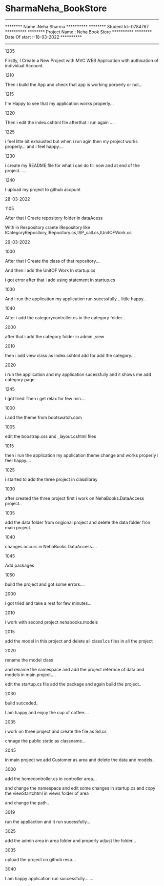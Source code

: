 # SharmaNeha_BookStore
**************************************************************
********            Name :Neha Sharma                **********
********            Student Id:-0784767               **********
********            Project Name : Neha Book Store    **********
********            Date Of start :-18-03-2022         **********
******************************************************************

1205

Firstly, I Create a New Project with MVC WEB Application with authication of individual Account.

1210

Then i build the App and check that app is working porperly or not...

1215

I'm Happy to see that my application works properly...

1220

Then i edit the index.cshtml file afterthat i run again ....

1225

i feel litte bit exhausted but when i run agin then my project works properly... and i feel happy....

1230

i create my README file for what i can do till now and at end of the project......

1240

I upload my project to github accpunt

28-03-2022

1105

After that i Craete repository folder in dataAcess

With in Respository craete IRepository like ICategoryRepository,IRepository.cs,ISP_call.cs,IUnitOFWork.cs

29-03-2022

1000

After that i Create the class of that repository....

And then i add the UnitOF Work In startup.cs

i got error after that i add using statement in startup.cs 

1030

And i run the application my application run sucessfully... little happy..

1040

After i add the categorycontroller.cs in the category folder...

2000

after that i add the category folder in admin ,view

2010

then i add view class as Index.cshtml add for add the category...


2020 

i run the application and my application sucessfully and it shows me add category page



1245

I got tried Then i get relax for few min....

1000

i add the theme from bootswatch.com 

1005

edit the boostrap.css and _layout.cshtml files

1015

then i run the application my application theme change and works properly i feel happy....

1025

i started to add the three project in classlibray

1030

after created the three project first i work on NehaBooks.DataAccess project..

1035

add the data folder from origional project and delete the data folder fron main project.

1040

changes occurs in NehaBooks.DataAccess....

1045

Add packages

1050

build the project and got some errors....

2000

i got tried and take a rest for few minutes...

2010 

i work with second project nehabooks.models

2015

add the model in this project and delete all class1.cs files in all the project

2020

rename the model class

and rename the namespace and add the project refernce of data and models in main project....

edit the startup.cs file add the package and again build the project..

2030

build succeded..

I am happy and enjoy the cup of coffee....

2035

i work on three project and create the file as Sd.cs

chnage the public static as classname...

2045

in main project we add Customer as area and delete the data and models..

3000

add the homecontroller.cs in controller area...

and change the namespace and edit some changes in startup.cs and copy the viewStartchtml in views folder of area

and change the path..

3019

run the appliaction and it run sucessfully...

3025

add the admin area in area folder and properly adjust the folder... 

3035

upload the project on github resp...

3040

I am happy application run successfully.......
